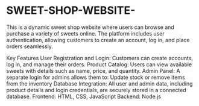 # SWEET-SHOP-WEBSITE-
This is a dynamic sweet shop website where users can browse and purchase a variety of sweets online. The platform includes user authentication, allowing customers to create an account, log in, and place orders seamlessly.

Key Features
User Registration and Login: Customers can create accounts, log in, and manage their orders.
 Product Catalog: Users can view available sweets with details such as name, price, and quantity.
 Admin Panel: A separate login for admins allows them to:
Update stock or remove items from the inventory
 Database Integration: All user and admin data, including product details and login credentials, are securely stored in a connected database.
Frontend: HTML, CSS, JavaScript 
Backend: Node.js 



